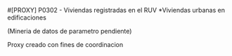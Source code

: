 #[PROXY] P0302 - Viviendas registradas en el RUV *Viviendas urbanas en edificaciones

(Mineria de datos de parametro pendiente)

Proxy creado con fines de coordinacion